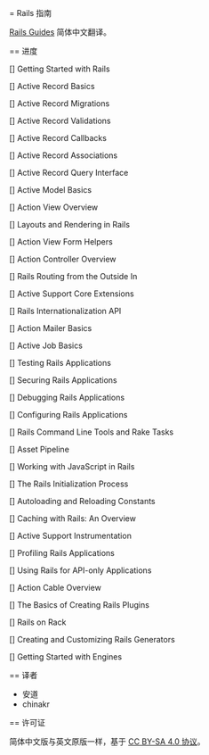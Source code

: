 = Rails 指南

[Rails Guides](http://guides.rubyonrails.org/) 简体中文翻译。

== 进度

[] Getting Started with Rails

[] Active Record Basics

[] Active Record Migrations

[] Active Record Validations

[] Active Record Callbacks

[] Active Record Associations

[] Active Record Query Interface

[] Active Model Basics

[] Action View Overview

[] Layouts and Rendering in Rails

[] Action View Form Helpers

[] Action Controller Overview

[] Rails Routing from the Outside In

[] Active Support Core Extensions

[] Rails Internationalization API

[] Action Mailer Basics

[] Active Job Basics

[] Testing Rails Applications

[] Securing Rails Applications

[] Debugging Rails Applications

[] Configuring Rails Applications

[] Rails Command Line Tools and Rake Tasks

[] Asset Pipeline

[] Working with JavaScript in Rails

[] The Rails Initialization Process

[] Autoloading and Reloading Constants

[] Caching with Rails: An Overview

[] Active Support Instrumentation

[] Profiling Rails Applications

[] Using Rails for API-only Applications

[] Action Cable Overview

[] The Basics of Creating Rails Plugins

[] Rails on Rack

[] Creating and Customizing Rails Generators

[] Getting Started with Engines

== 译者

- 安道
- chinakr

== 许可证

简体中文版与英文原版一样，基于 [CC BY-SA 4.0 协议](https://creativecommons.org/licenses/by-sa/4.0/deed.zh)。

